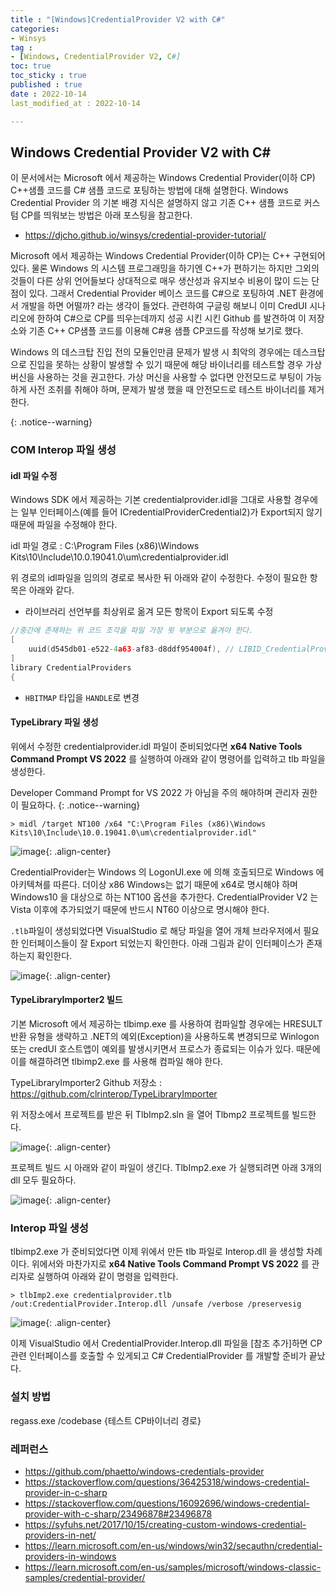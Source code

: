 ```yaml
---
title : "[Windows]CredentialProvider V2 with C#"
categories:
- Winsys
tag :
- [Windows, CredentialProvider V2, C#]
toc: true
toc_sticky : true
published : true
date : 2022-10-14
last_modified_at : 2022-10-14

---
```






## Windows Credential Provider V2 with C#

이 문서에서는 Microsoft 에서 제공하는 Windows Credential Provider(이하 CP) C++샘플 코드를 C# 샘플 코드로 포팅하는 방법에 대해 설명한다. Windows Credential Provider 의 기본 배경 지식은 설명하지 않고 기존 C++ 샘플 코드로 커스텀 CP를 띄워보는 방법은 아래 포스팅을 참고한다.

- https://djcho.github.io/winsys/credential-provider-tutorial/



Microsoft 에서 제공하는 Windows Credential Provider(이하 CP)는  C++ 구현되어 있다.  물론 Windows 의 시스템 프로그래밍을 하기엔 C++가 편하기는 하지만 그외의 것들이 다른 상위 언어들보다 상대적으로 매우 생산성과 유지보수 비용이 많이 드는 단점이 있다. 그래서 Credential Provider 베이스 코드를 C#으로 포팅하여 .NET 환경에서 개발을 하면 어떨까? 라는 생각이 들었다. 관련하여 구글링 해보니 이미 CredUI 시나리오에 한하여 C#으로 CP를 띄우는데까지 성공 시킨 시킨 Github 를 발견하여 이 저장소와 기존 C++ CP샘플 코드를 이용해 C#용 샘플 CP코드를 작성해 보기로 했다. 



Windows 의 데스크탑 진입 전의 모듈인만큼 문제가 발생 시 최악의 경우에는 데스크탑으로 진입을 못하는 상황이 발생할 수 있기 때문에 해당 바이너리를 테스트할 경우 가상 버신을 사용하는 것을 권고한다. 가상 머신을 사용할 수 없다면 안전모드로 부팅이 가능하게 사전 조취를 취해야 하며, 문제가 발생 했을 때  안전모드로 테스트 바이너리를 제거한다.

{: .notice--warning}



### COM Interop 파일 생성

#### idl 파일 수정

Windows SDK 에서 제공하는 기본 credentialprovider.idl을 그대로 사용할 경우에는 일부 인터페이스(예를 들어 ICredentialProviderCredential2)가 Export되지 않기 때문에  파일을 수정해야 한다. 

idl 파일 경로 : C:\Program Files (x86)\Windows Kits\10\Include\10.0.19041.0\um\credentialprovider.idl 

위 경로의 idl파일을 임의의 경로로 복사한 뒤 아래와 같이 수정한다. 수정이 필요한 항목은 아래와 같다.

- 라이브러리 선언부를 최상위로 옮겨 모든 항목이 Export 되도록 수정

```c++
//중간에 존재하는 위 코드 조각을 파일 가장 윗 부분으로 옮겨야 한다.
[
    uuid(d545db01-e522-4a63-af83-d8ddf954004f), // LIBID_CredentialProviders
]
library CredentialProviders
{
```

- `HBITMAP` 타입을 `HANDLE`로 변경



#### TypeLibrary 파일 생성

위에서 수정한 credentialprovider.idl 파일이 준비되었다면 **x64 Native Tools Command Prompt VS 2022** 를 실행하여 아래와 같이 명령어를 입력하고 tlb 파일을 생성한다.

Developer Command Prompt for VS 2022 가 아님을 주의 해야하며 관리자 권한이 필요하다. {: .notice--warning}

```> midl /target NT100 /x64 "C:\Program Files (x86)\Windows Kits\10\Include\10.0.19041.0\um\credentialprovider.idl"```

![image](https://user-images.githubusercontent.com/13410737/196323157-c40a7204-8d3a-4b58-98e2-db8fbb9c1b32.png){: .align-center}



CredentialProvider는 Windows 의 LogonUI.exe 에 의해 호출되므로 Windows 에 아키텍쳐를 따른다. 더이상 x86 Windows는 없기 때문에 x64로 명시해야 하며 Windows10 을 대상으로 하는 NT100 옵션을 추가한다. CredentialProvider V2 는 Vista 이후에 추가되었기 때문에 반드시 NT60 이상으로 명시해야 한다.



`.tlb`파일이 생성되었다면 VisualStudio 로 해당 파일을 열어 개체 브라우저에서 필요한 인터페이스들이 잘 Export 되었는지 확인한다.  아래 그림과 같이 인터페이스가 존재하는지 확인한다.

![image](https://user-images.githubusercontent.com/13410737/196322863-f561a3da-eb39-4aa8-b1b9-115f25f8d8ea.png){: .align-center}

#### TypeLibraryImporter2 빌드

기본  Microsoft 에서 제공하는 tlbimp.exe 를 사용하여 컴파일할 경우에는 HRESULT 반환 유형을 생략하고 .NET의 예외(Exception)을 사용하도록 변경되므로 Winlogon 또는 credUI 호스트앱이 예외를 발생시키면서 프로스가 종료되는 이슈가 있다. 때문에 이를 해결하려면 tlbimp2.exe 를 사용해 컴파일 해야 한다.

TypeLibraryImporter2 Github 저장소 : https://github.com/clrinterop/TypeLibraryImporter



위 저장소에서 프로젝트를 받은 뒤 TlbImp2.sln 을 열어 Tlbmp2 프로젝트를 빌드한다.

![image](https://user-images.githubusercontent.com/13410737/196321910-bae02c54-a8ef-46f7-820a-381975ef9c5f.png){: .align-center}



프로젝트 빌드 시 아래와 같이 파일이 생긴다. TlbImp2.exe 가 실행되려면 아래 3개의 dll 모두 필요하다.

![image](https://user-images.githubusercontent.com/13410737/196322208-99757655-f0df-4104-b450-4c64fe0927a2.png){: .align-center}

### Interop 파일 생성

tlbimp2.exe 가 준비되었다면 이제 위에서 만든 tlb 파일로 Interop.dll 을 생성할 차례이다. 위에서와 마찬가지로 **x64 Native Tools Command Prompt VS 2022** 를 관리자로 실행하여 아래와 같이 명령을 입력한다.

```> tlbImp2.exe credentialprovider.tlb /out:CredentialProvider.Interop.dll /unsafe /verbose /preservesig```

![image](https://user-images.githubusercontent.com/13410737/196323307-81079865-398f-42c7-ab05-1f3de6e4932c.png){: .align-center}



이제 VisualStudio 에서 CredentialProvider.Interop.dll 파일을 [참조 추가]하면 CP관련 인터페이스를 호출할 수 있게되고 C# CredentialProvider 를 개발할 준비가 끝났다.



### 설치 방법

regass.exe /codebase {테스트 CP바이너리 경로}



### 레퍼런스

- https://github.com/phaetto/windows-credentials-provider
- https://stackoverflow.com/questions/36425318/windows-credential-provider-in-c-sharp
- https://stackoverflow.com/questions/16092696/windows-credential-provider-with-c-sharp/23496878#23496878
- https://syfuhs.net/2017/10/15/creating-custom-windows-credential-providers-in-net/
- https://learn.microsoft.com/en-us/windows/win32/secauthn/credential-providers-in-windows
- https://learn.microsoft.com/en-us/samples/microsoft/windows-classic-samples/credential-provider/
